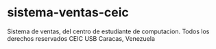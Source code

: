 # sistema-ventas-ceic
Sistema de ventas, del centro de estudiante de computacion. Todos los derechos reservados CEIC USB Caracas, Venezuela
